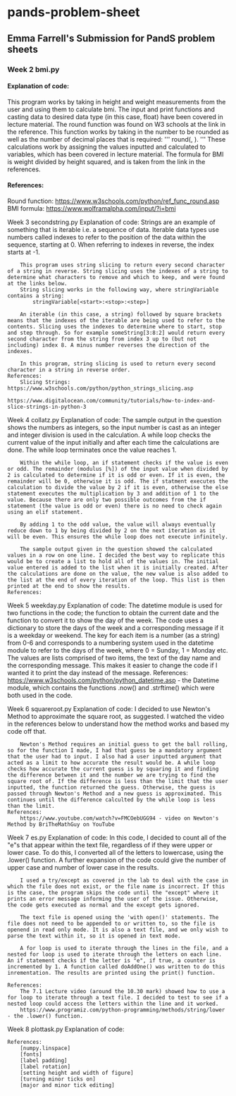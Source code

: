 # pands-problem-sheet
## Emma Farrell's Submission for PandS problem sheets

### Week 2 bmi.py 
#### Explanation of code:
This program works by taking in height and weight measurements from the user and using them to calculate bmi. The input and print functions and casting data to desired data type (in this case, float) have been covered in lecture material. The round function was found on W3 schools at the link in the reference. This function works by taking in the number to be rounded as well as the number of decimal places that is required: 
            ''' 
                round(<number>, <number of decimal places>). 
            '''
These calculations work by assigning the values inputted and calculated to variables, which has been covered in lecture material. 
The formula for BMI is weight divided by height squared, and is taken from the link in the references.
#### References:
Round function:     https://www.w3schools.com/python/ref_func_round.asp
BMI formula:        https://www.wolframalpha.com/input/?i=bmi
        

Week 3 secondstring.py
    Explanation of code:
        Strings are an example of something that is iterable i.e. a sequence of data. Iterable data types use numbers called indexes to refer to the position of the data within the sequence, starting at 0. When referring to indexes in reverse, the index starts at -1. 
        
        This program uses string slicing to return every second character of a string in reverse. String slicing uses the indexes of a string to determine what characters to remove and which to keep, and were found at the links below. 
        String slicing works in the following way, where stringVariable contains a string:
            stringVariable[<start>:<stop>:<step>]
        
        An iterable (in this case, a string) followed by square brackets means that the indexes of the iterable are being used to refer to the contents. Slicing uses the indexes to determine where to start, stop and step through. So for example someString[3:8:2] would return every second character from the string from index 3 up to (but not including) index 8. A minus number reverses the direction of the indexes. 
        
        In this program, string slicing is used to return every second character in a string in reverse order.
    References:
        Slicing Strings:    https://www.w3schools.com/python/python_strings_slicing.asp
                            https://www.digitalocean.com/community/tutorials/how-to-index-and-slice-strings-in-python-3


Week 4 collatz.py
    Explanation of code:
        The sample output in the question shows the numbers as integers, so the input number is cast as an integer and integer division is used in the calculation. A while loop checks the current value of the input initially and after each time the calculations are done. The while loop terminates once the value reaches 1. 
        
        Within the while loop, an if statement checks if the value is even or odd. The remainder (modulus [%]) of the input value when divided by 2 is calculated to determine if it is odd or even. If it is even, the remainder will be 0, otherwise it is odd. The if statment executes the calculation to divide the value by 2 if it is even, otherwise the else statement executes the multiplication by 3 and addition of 1 to the value. Because there are only two possible outcomes from the if statement (the value is odd or even) there is no need to check again using an elif statement. 
        
        By adding 1 to the odd value, the value will always eventually reduce down to 1 by being divided by 2 on the next iteration as it will be even. This ensures the while loop does not execute infinitely. 
        
        The sample output given in the question showed the calculated values in a row on one line. I decided the best way to replicate this would be to create a list to hold all of the values in. The initial value entered is added to the list when it is initially created. After the calculations are done on the value, the new value is also added to the list at the end of every iteration of the loop. This list is then printed at the end to show the results.
    References:


Week 5 weekday.py
    Explanation of code:
        The datetime module is used for two functions in the code; the function to obtain the current date and the function to convert it to show the day of the week. The code uses a dictionary to store the days of the week and a corresponding message if it is a weekday or weekend. The key for each item is a number (as a string) from 0-6 and corresponds to a numbering system used in the datetime module to refer to the days of the week, where 0 = Sunday, 1 = Monday etc. The values are lists comprised of two items, the text of the day name and the corresponding message. This makes it easier to change the code if I wanted it to print the day instead of the message. 
    References:
        https://www.w3schools.com/python/python_datetime.asp - the Datetime module, which contains the functions .now() and .strftime() which were both used in the code.

Week 6 squareroot.py
    Explanation of code:
        I decided to use Newton's Method to approximate the square root, as suggested. I watched the video in the references below to understand how the method works and based my code off that.

        Newton's Method requires an initial guess to get the ball rolling, so for the function I made, I had that guess be a mandatory argument that the user had to input. I also had a user inputted argument that acted as a limit to how accurate the result would be. A while loop checks how accurate the current guess is by squaring it and finding the difference between it and the number we are trying to find the square root of. If the difference is less than the limit that the user inputted, the function returned the guess. Otherwise, the guess is passed through Newton's Method and a new guess is approximated. This continues until the difference calculted by the while loop is less than the limit. 
    References:
        https://www.youtube.com/watch?v=FMCOebUGG94 - video on Newton's Method by BriTheMathGuy on YouTube

Week 7 es.py
    Explanation of code:
        In this code, I decided to count all of the "e"s that appear within the text file, regardless of if they were upper or lower case. To do this, I converted all of the letters to lowercase, using the .lower() function. A further expansion of the code could give the number of upper case and number of lower case in the results. 

        I used a try/except as covered in the lab to deal with the case in which the file does not exist, or the file name is incorrect. If this is the case, the program skips the code until the "except" where it prints an error message informing the user of the issue. Otherwise, the code gets executed as normal and the except gets ignored.
        
        The text file is opened using the 'with open()' statements. The file does not need to be appended to or written to, so the file is openend in read only mode. It is also a text file, and we only wish to parse the text within it, so it is opened in text mode. 
        
        A for loop is used to iterate through the lines in the file, and a nested for loop is used to iterate through the letters on each line. An if statement checks if the letter is "e", if true, a counter is incremented by 1. A function called doAddOne() was written to do this inrementation. The results are printed using the print() function.
        
    References:
        The 7.1 Lecture video (around the 10.30 mark) showed how to use a for loop to iterate through a text file. I decided to test to see if a nested loop could access the letters within the line and it worked. 
        https://www.programiz.com/python-programming/methods/string/lower - the .lower() function.

Week 8 plottask.py
    Explanation of code:

    References:
        [numpy.linspace]
        [fonts]
        [label padding]
        [label rotation]
        [setting height and width of figure]
        [turning minor ticks on]
        [major and minor tick editing]